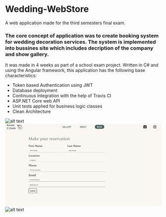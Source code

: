 # Wedding-WebStore
A web application made for the third semesters final exam.

### The core concept of application was to create booking system for wedding decoration services. The system is implemented into bussines site which includes decription of the company and show gallery. 

It was made in 4 weeks as part of a school exam project. Written in C# and using the Angular framework, this application has the following base characteristics:

* Token based Authentication using JWT
* Database deployment
* Continuous integration with the help of Travis CI
* ASP.NET Core web API
* Unit tests applied for business logic classes
* Clean Architecture

![alt text](https://github.com/RebelStoke/Wedding-WebStore/blob/Development/Documentation/Screenshot%202020-03-11%20at%2014.47.55.png)
![alt text](https://raw.githubusercontent.com/RebelStoke/Wedding-WebStore/Development/Documentation/Screenshot%202020-03-11%20at%2014.47.31.png)
![alt text](https://github.com/RebelStoke/Wedding-WebStore/blob/Development/Documentation/Screenshot%202020-03-11%20at%2014.47.42.png)

